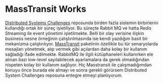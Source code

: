 # MassTransit Works

[Distributed Systems Challenges](https://github.com/buraksenyurt/DistributedChallenge) reposunda birden fazla sistemin birbirlerini kullandığı ortak bir süreç işletiliyor. Bu süreçte Rabbit MQ ve hatta Redis Streaming ile event yönetimi işletilmekte. Belli bir olay verisine ilişkin business nesne örneğinin çalıştırılmasında ise kendi yazdığım basit bir mekanizma çalıştırılıyor. [MassTransit](https://masstransit.io/) paketinin özellikle bu tür senaryolarda mesajları yönetmek, alıp vermek gibi açılardan daha kolay bir kullanım sağladığı ifade edilmekte. RabbitMQ ile ilgili kütüphaneleri kullanırken ele alınan bazı low-level sayılabilecek ayarlamalara da gerek olmadığından nispeten kolay bir kullanım sağlıyor. Hiç Masstransit ile çalışmadığımdan konuyu önce burada ele almayı ve sonra gerekli görürsem Distributed System Challenges reposuna entegre etmeyi planlıyorum.
